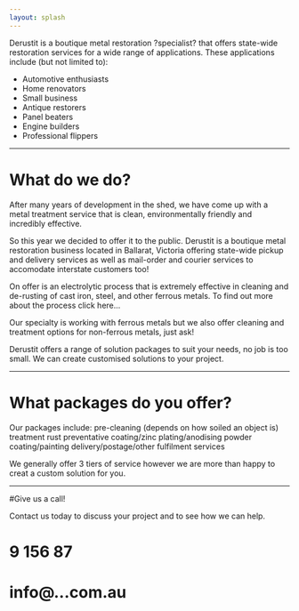 ```yaml
---
layout: splash
---
```

Derustit is a boutique metal restoration ?specialist? that offers state-wide restoration services for a wide range of applications.
These applications include (but not limited to):
* Automotive enthusiasts
* Home renovators
* Small business
* Antique restorers
* Panel beaters
* Engine builders
* Professional flippers
- - -
# What do we do?
After many years of development in the shed, we have come up with a metal treatment service that is clean, environmentally friendly and incredibly effective.

So this year we decided to offer it to the public. Derustit is a boutique metal restoration business located in Ballarat, Victoria offering state-wide pickup and delivery services as well as mail-order and courier services to accomodate interstate customers too!

On offer is an electrolytic process that is extremely effective in cleaning and de-rusting of cast iron, steel, and other ferrous metals. To find out more about the process click here...

Our specialty is working with ferrous metals but we also offer cleaning and treatment options for non-ferrous metals, just ask!

Derustit offers a range of solution packages to suit your needs, no job is too small. We can create customised solutions to your project.
- - -
# What packages do you offer?

Our packages include:
pre-cleaning (depends on how soiled an object is)
treatment
rust preventative coating/zinc plating/anodising
powder coating/painting
delivery/postage/other fulfilment services

We generally offer 3 tiers of service however we are more than happy to creat a custom solution for you.
- - -
#Give us a call!

Contact us today to discuss your project and to see how we can help.

# 9 156 87
# info@...com.au

